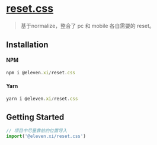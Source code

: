 # [reset.css](https://www.npmjs.com/package/@eleven.xi/reset.css)

> 基于normalize，整合了 pc 和 mobile 各自需要的 reset。

## Installation

#### NPM

```js
npm i @eleven.xi/reset.css
```

#### Yarn

```js
yarn i @eleven.xi/reset.css
```

## Getting Started

```js
// 项目中尽量靠前的位置导入
import('@eleven.xi/reset.css')
```